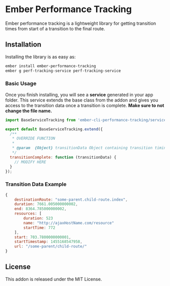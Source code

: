 # Ember Performance Tracking

Ember performance tracking is a lightweight library for getting transition times from start of a transition to the final route.

## Installation
Installing the library is as easy as:
```bash
ember install ember-performance-tracking
ember g perf-tracking-service perf-tracking-service
```

### Basic Usage
Once you finish installing, you will see a **service** generated in your app folder. This service extends the base class from the addon and gives you access to the transition data once a transition is complete. **Make sure to not change the file name.**
```js
import BaseServiceTracking from 'ember-cli-performance-tracking/services/performance-tracking';

export default BaseServiceTracking.extend({
  /**
   * OVERRIDE FUNCTION
   * 
   * @param  {Object} transitionData Object containing transition timing data
   */
  transitionComplete: function (transitionData) {
    // MODIFY HERE
  }
});
```

### Transition Data Example
```js
{
    destinationRoute: "some-parent.child-route.index",
    duration: 7661.005000000002,
    end: 8364.785000000002,
    resources: [
        duration: 523
        name: "http://ajaxHostName.com/resource"
        startTime: 772
    ],
    start: 703.7800000000001,
    startTimestamp: 1455168547958,
    url: "/some-parent/child-route/"
}
```

## License
This addon is released under the MIT License.